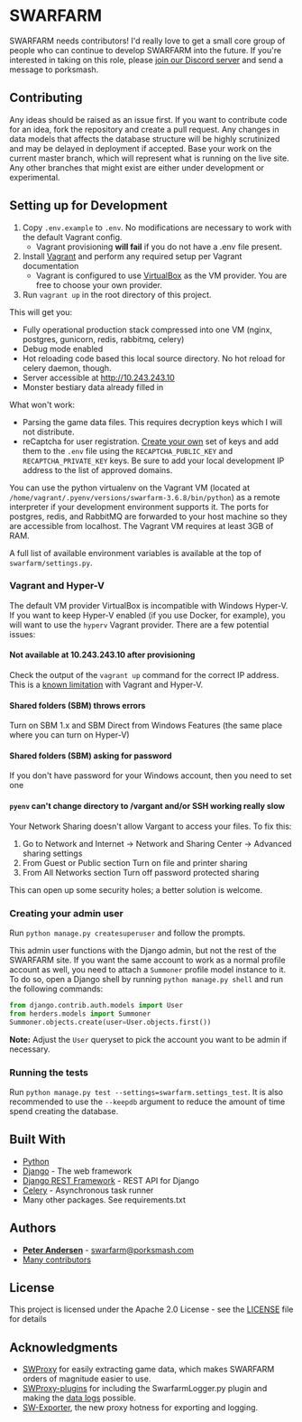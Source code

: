 # SWARFARM
SWARFARM needs contributors! I'd really love to get a small core group of people who can continue to develop SWARFARM 
into the future. If you're interested in taking on this role, please [join our Discord server](https://discord.gg/EuJyvTGkxQ)
and send a message to porksmash.

## Contributing
Any ideas should be raised as an issue first.
If you want to contribute code for an idea, fork the repository and create a pull request.
Any changes in data models that affects the database structure will be highly scrutinized and may be delayed in 
deployment if accepted. Base your work on the current master branch, which will represent what is running on the live 
site. Any other branches that might exist are either under development or experimental. 

## Setting up for Development
1. Copy `.env.example` to `.env`. No modifications are necessary to work with the default Vagrant config.
    * Vagrant provisioning **will fail** if you do not have a .env file present.
2. Install [Vagrant](https://www.vagrantup.com/downloads.html) and perform any required setup per Vagrant documentation
    * Vagrant is configured to use [VirtualBox](https://www.virtualbox.org/) as the VM provider. You are free to choose
    your own provider.
3. Run `vagrant up` in the root directory of this project.

This will get you:
* Fully operational production stack compressed into one VM (nginx, postgres, gunicorn, redis, rabbitmq, celery)
* Debug mode enabled
* Hot reloading code based this local source directory. No hot reload for celery daemon, though.
* Server accessible at http://10.243.243.10
* Monster bestiary data already filled in
 
What won't work:
* Parsing the game data files. This requires decryption keys which I will not distribute.
* reCaptcha for user registration. [Create your own](https://www.google.com/recaptcha/admin/create) set of keys and add 
them to the `.env` file using the `RECAPTCHA_PUBLIC_KEY` and `RECAPTCHA_PRIVATE_KEY` keys. Be sure to add your local 
development IP address to the list of approved domains.

You can use the python virtualenv on the Vagrant VM (located at `/home/vagrant/.pyenv/versions/swarfarm-3.6.8/bin/python`) 
as a remote interpreter if your development environment supports it. The ports for postgres, redis, and RabbitMQ are 
forwarded to your host machine so they are accessible from localhost. The Vagrant VM requires at least 3GB of RAM.

A full list of available environment variables is available at the top of `swarfarm/settings.py`.

### Vagrant and Hyper-V
The default VM provider VirtualBox is incompatible with Windows Hyper-V. If you want to keep Hyper-V enabled (if you use 
Docker, for example), you will want to use the `hyperv` Vagrant provider. There are a few potential issues:

#### Not available at 10.243.243.10 after provisioning
Check the output of the `vagrant up` command for the correct IP address. This is a 
[known limitation](https://www.vagrantup.com/docs/providers/hyperv/limitations.html#limited-networking) with Vagrant and 
Hyper-V.

#### Shared folders (SBM) throws errors
Turn on SBM 1.x and SBM Direct from Windows Features (the same place where you can turn on Hyper-V)
 
#### Shared folders (SBM) asking for password
If you don't have password for your Windows account, then you need to set one

#### `pyenv` can't change directory to /vargant and/or SSH working really slow
Your Network Sharing doesn't allow Vargant to access your files. To fix this:

1. Go to Network and Internet -> Network and Sharing Center -> Advanced sharing settings
2. From Guest or Public section Turn on file and printer sharing
3. From All Networks section Turn off password protected sharing

This can open up some security holes; a better solution is welcome.

### Creating your admin user
Run `python manage.py createsuperuser` and follow the prompts.

This admin user functions with the Django admin, but not the rest of the SWARFARM site. If you want the same account to 
work as a normal profile account as well, you need to attach a `Summoner` profile model instance to it. To do so, open a 
Django shell by running `python manage.py shell` and run the following commands:

```python
from django.contrib.auth.models import User
from herders.models import Summoner
Summoner.objects.create(user=User.objects.first())
```

**Note:** Adjust the `User` queryset to pick the account you want to be admin if necessary.

### Running the tests
Run `python manage.py test --settings=swarfarm.settings_test`. It is also recommended to use the `--keepdb` argument to reduce the amount of time spend creating the database.

## Built With
* [Python](https://www.python.org/)
* [Django](https://www.djangoproject.com/) - The web framework
* [Django REST Framework](http://www.django-rest-framework.org/) - REST API for Django
* [Celery](http://www.celeryproject.org/) - Asynchronous task runner
* Many other packages. See requirements.txt

## Authors
* [**Peter Andersen**](https://github.com/PeteAndersen) - swarfarm@porksmash.com
* [Many contributors](https://github.com/PeteAndersen/swarfarm/graphs/contributors)

## License
This project is licensed under the Apache 2.0 License - see the [LICENSE](LICENSE) file for details

## Acknowledgments
* [SWProxy](https://github.com/kakaroto/SWProxy/) for easily extracting game data, which makes SWARFARM orders of magnitude easier to use. 
* [SWProxy-plugins](https://github.com/lstern/SWProxy-plugins/) for including the SwarfarmLogger.py plugin and making the [data logs](https://swarfarm.com/data/log/) possible.
* [SW-Exporter](https://github.com/Xzandro/sw-exporter), the new proxy hotness for exporting and logging.
